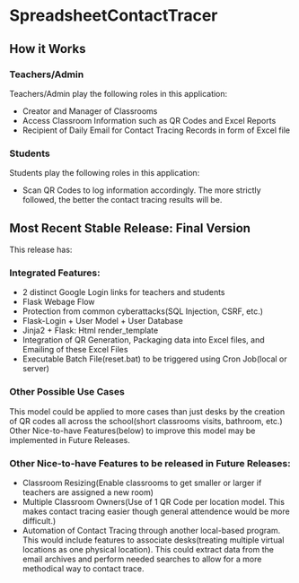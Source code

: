 # SpreadsheetContactTracer

## How it Works
### Teachers/Admin
Teachers/Admin play the following roles in this application:
* Creator and Manager of Classrooms
* Access Classroom Information such as QR Codes and Excel Reports
* Recipient of Daily Email for Contact Tracing Records in form of Excel file

### Students
Students play the following roles in this application:
* Scan QR Codes to log information accordingly. The more strictly followed, the better the contact tracing results will be.

## Most Recent Stable Release: Final Version
This release has:

### Integrated Features:
* 2 distinct Google Login links for teachers and students
* Flask Webage Flow
* Protection from common cyberattacks(SQL Injection, CSRF, etc.) 
* Flask-Login + User Model + User Database
* Jinja2 + Flask: Html render_template
* Integration of QR Generation, Packaging data into Excel files, and Emailing of these Excel Files
* Executable Batch File(reset.bat) to be triggered using Cron Job(local or server)

### Other Possible Use Cases
This model could be applied to more cases than just desks by the creation of QR codes all across the school(short classrooms visits, bathroom, etc.) Other Nice-to-have Features(below) to improve this model may be implemented in Future Releases.

### Other Nice-to-have Features to be released in Future Releases:
* Classroom Resizing(Enable classrooms to get smaller or larger if teachers are assigned a new room)
* Multiple Classroom Owners(Use of 1 QR Code per location model. This makes contact tracing easier though general attendence would be more difficult.)
* Automation of Contact Tracing through another local-based program. This would include features to associate desks(treating multiple virtual locations as one physical location). This could extract data from the email archives and perform needed searches to allow for a more methodical way to contact trace.
